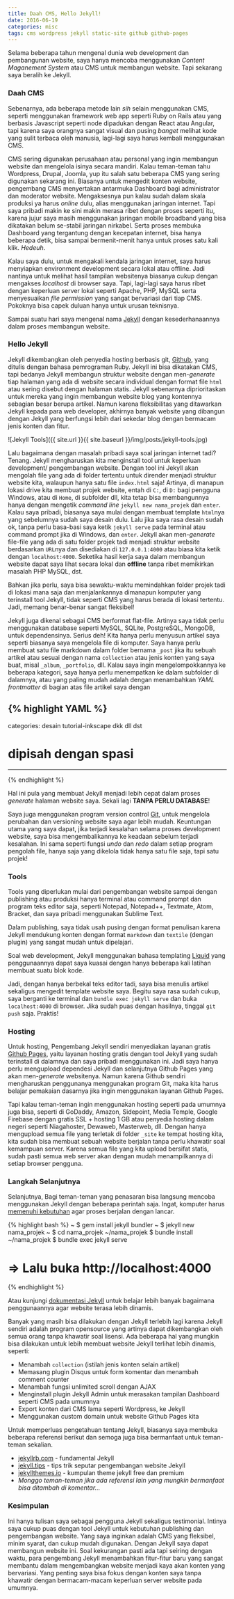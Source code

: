 ```yaml
---
title: Daah CMS, Hello Jekyll!
date: 2016-06-19
categories: misc
tags: cms wordpress jekyll static-site github github-pages
---
```

Selama beberapa tahun mengenal dunia web development dan pembangunan website, saya hanya mencoba menggunakan *Content Maganement System* atau CMS untuk membangun website. Tapi sekarang saya beralih ke Jekyll.

### Daah CMS

Sebenarnya, ada beberapa metode lain *sih* selain menggunakan CMS, seperti menggunakan framework web app seperti Ruby on Rails atau yang berbasis Javascript seperti node dipadukan dengan React atau Angular, tapi karena saya orangnya sangat visual dan pusing *banget* melihat kode yang sulit terbaca oleh manusia, lagi-lagi saya harus kembali menggunakan CMS.

CMS sering digunakan perusahaan atau personal yang ingin membangun website dan mengelola isinya secara mandiri. Kalau teman-teman tahu Wordpress, Drupal, Joomla, yup itu salah satu beberapa CMS yang sering digunakan sekarang ini. Biasanya untuk mengedit konten website, pengembang CMS menyertakan antarmuka Dashboard bagi administrator dan moderator website. Mengaksesnya pun kalau sudah dalam skala produksi ya harus *online* dulu, alias menggunakan jaringan internet. Tapi saya pribadi makin ke sini makin merasa ribet dengan proses seperti itu, karena jujur saya masih menggunakan jaringan mobile broadband yang bisa dikatakan belum se-stabil jaringan nirkabel. Serta proses membuka Dashboard yang tergantung dengan kecepatan internet, bisa hanya beberapa detik, bisa sampai bermenit-menit hanya untuk proses satu kali klik. *Hedeuh*.

Kalau saya dulu, untuk mengakali kendala jaringan internet, saya harus menyiapkan environment development secara lokal atau offline. Jadi nantinya untuk melihat hasil tampilan websitenya biasanya cukup dengan mengakses *localhost* di browser saya. Tapi, lagi-lagi saya harus ribet dengan keperluan server lokal seperti Apache, PHP, MySQL serta menyesuaikan *file permission* yang sangat bervariasi dari tiap CMS. Pokoknya bisa capek duluan hanya untuk urusan teknisnya.

Sampai suatu hari saya mengenal nama [Jekyll](http://jekyllrb.com) dengan kesederhanaannya dalam proses membangun website.

### Hello Jekyll

Jekyll dikembangkan oleh penyedia hosting berbasis git, [Github](http://github.com), yang ditulis dengan bahasa pemrograman Ruby. Jekyll ini bisa dikatakan CMS, tapi bedanya Jekyll membangun struktur website dengan men-*generate* tiap halaman yang ada di website secara individual dengan format file `html` atau sering disebut dengan halaman statis. Jekyll sebenarnya diprioritaskan untuk mereka yang ingin membangun website blog yang kontennya sebagian besar berupa artikel. Namun karena fleksibilitas yang ditawarkan Jekyll kepada para web developer, akhirnya banyak website yang dibangun dengan Jekyll yang berfungsi lebih dari sekedar blog dengan bermacam jenis konten dan fitur.

![Jekyll Tools]({{ site.url }}{{ site.baseurl }}/img/posts/jekyll-tools.jpg)

Lalu bagaimana dengan masalah pribadi saya soal jaringan internet tadi? Tenang. Jekyll mengharuskan kita menginstall tool untuk keperluan development/ pengembangan website. Dengan tool ini Jekyll akan mengolah file yang ada di folder tertentu untuk dirender menjadi struktur website kita, walaupun hanya satu file `index.html` saja! Artinya, di manapun lokasi drive kita membuat projek website, entah di `C:`, di `D:` bagi pengguna Windows, atau di `Home`, di subfolder dll, kita tetap bisa membangunnya hanya dengan mengetik *command line* `jekyll new nama_projek` dan `enter`. Kalau saya pribadi, biasanya saya mulai dengan membuat template `html`nya yang sebelumnya sudah saya desain dulu. Lalu jika saya rasa desain sudah ok, tanpa perlu basa-basi saya ketik `jekyll serve` pada terminal atau command prompt jika di Windows, dan `enter`. Jekyll akan men-*generate* file-file yang ada di satu folder projek tadi menjadi struktur website berdasarkan `URL`nya dan disediakan di `127.0.0.1:4000` atau biasa kita ketik dengan `localhost:4000`. Seketika hasil kerja saya dalam membangun website dapat saya lihat secara lokal dan **offline** tanpa ribet memikirkan masalah PHP MySQL, dst.

Bahkan jika perlu, saya bisa sewaktu-waktu memindahkan folder projek tadi di lokasi mana saja dan menjalankannya dimanapun komputer yang terinstall tool Jekyll, tidak seperti CMS yang harus berada di lokasi tertentu. Jadi, memang benar-benar sangat fleksibel!

Jekyll juga dikenal sebagai CMS berformat flat-file. Artinya saya tidak perlu menggunakan database seperti MySQL, SQLite, PostgreSQL, MongoDB, untuk dependensinya. Serius deh! Kita hanya perlu menyusun artikel saya seperti biasanya saya mengelola file di komputer. Saya hanya perlu membuat satu file markdown dalam folder bernama `_post` jika itu sebuah artikel atau sesuai dengan nama `collection` atau jenis konten yang saya buat, misal `_album`, `_portfolio`, dll. Kalau saya ingin mengelompokkannya ke beberapa kategori, saya hanya perlu menempatkan ke dalam subfolder di dalamnya, atau yang paling mudah adalah dengan menambahkan *YAML frontmatter* di bagian atas file artikel saya dengan 

{% highlight YAML %}
---
categories: desain tutorial-inkscape dkk dll dst
# dipisah dengan spasi
---
{% endhighlight %}

Hal ini pula yang membuat Jekyll menjadi lebih cepat dalam proses *generate* halaman website saya. Sekali lagi **TANPA PERLU DATABASE**!

Saya juga menggunakan program version control [Git](http://git-scm.com), untuk mengelola perubahan dan versioning website saya agar lebih mudah. Keuntungan utama yang saya dapat, jika terjadi kesalahan selama proses development website, saya bisa mengembalikannya ke keadaan sebelum terjadi kesalahan. Ini sama seperti fungsi *undo* dan *redo* dalam setiap program pengolah file, hanya saja yang dikelola tidak hanya satu file saja, tapi satu projek!

### Tools

Tools yang diperlukan mulai dari pengembangan website sampai dengan publishing atau produksi hanya terminal atau command prompt dan program teks editor saja, seperti Notepad, Notepad++, Textmate, Atom, Bracket, dan saya pribadi menggunakan Sublime Text.

Dalam publishing, saya tidak usah pusing dengan format penulisan karena Jekyll mendukung konten dengan format `markdown` dan `textile` (dengan plugin) yang sangat mudah untuk dipelajari.

Soal web development, Jekyll menggunakan bahasa templating [Liquid](https://shopify.github.io/liquid/) yang penggunaannya dapat saya kuasai dengan hanya beberapa kali latihan membuat suatu blok kode.

Jadi, dengan hanya berbekal teks editor tadi, saya bisa menulis artikel sekaligus mengedit template website saya. Begitu saya rasa sudah cukup, saya berganti ke terminal dan `bundle exec jekyll serve` dan buka `localhost:4000` di browser. Jika sudah puas dengan hasilnya, tinggal `git push` saja. Praktis!

### Hosting

Untuk hosting, Pengembang Jekyll sendiri menyediakan layanan gratis [Github Pages](http://pages.github.com), yaitu layanan hosting gratis dengan tool Jekyll yang sudah terinstall di dalamnya dan saya pribadi menggunakan ini. Jadi saya hanya perlu mengupload dependesi Jekyll dan selanjutnya Github Pages yang akan men-*generate* websitenya. Namun karena Github sendiri mengharuskan penggunanya menggunakan program Git, maka kita harus belajar pemakaian dasarnya jika ingin menggunakan layanan Github Pages.

Tapi kalau teman-teman ingin menggunakan hosting seperti pada umumnya juga bisa, seperti di GoDaddy, Amazon, Sidepoint, Media Temple, Google Firebase dengan gratis SSL + hosting 1 GB atau penyedia hosting dalam negeri seperti Niagahoster, Dewaweb, Masterweb, dll. Dengan hanya mengupload semua file yang terletak di folder `_site` ke tempat hosting kita, kita sudah bisa membuat sebuah website berjalan tanpa perlu khawatir soal kemampuan server. Karena semua file yang kita upload bersifat statis, sudah pasti semua web server akan dengan mudah menampilkannya di setiap browser pengguna.

### Langkah Selanjutnya

Selanjutnya, Bagi teman-teman yang penasaran bisa langsung mencoba menggunakan Jekyll dengan beberapa perintah saja. Ingat, komputer harus [memenuhi kebutuhan](https://jekyllrb.com/docs/installation/#requirements) agar proses berjalan dengan lancar.

{% highlight bash %}
~ $ gem install jekyll bundler
~ $ jekyll new nama_projek
~ $ cd nama_projek
~/nama_projek $ bundle install
~/nama_projek $ bundle exec jekyll serve
# => Lalu buka http://localhost:4000
{% endhighlight %}

Atau kunjungi [dokumentasi Jekyll](http://jekyllrb.com/docs/home/) untuk belajar lebih banyak bagaimana penggunaannya agar website terasa lebih dinamis.

Banyak yang masih bisa dilakukan dengan Jekyll terlebih lagi karena Jekyll sendiri adalah program opensource yang artinya dapat dikembangkan oleh semua orang tanpa khawatir soal lisensi. Ada beberapa hal yang mungkin bisa dilakukan untuk lebih membuat website Jekyll terlihat lebih dinamis, seperti:

- Menambah `collection` (istilah jenis konten selain artikel)
- Memasang plugin Disqus untuk form komentar dan menambah comment counter
- Menambah fungsi unlimited scroll dengan AJAX
- Menginstall plugin Jekyll Admin untuk merasakan tampilan Dashboard seperti CMS pada umumnya
- Export konten dari CMS lama seperti Wordpress, ke Jekyll
- Menggunakan custom domain untuk website Github Pages kita

Untuk memperluas pengetahuan tentang Jekyll, biasanya saya membuka beberapa referensi berikut dan semoga juga bisa bermanfaat untuk teman-teman sekalian.

- [jekyllrb.com](http://jekyllrb.com/) - fundamental Jekyll
- [jekyll.tips](http://jekyll.tips/) - tips trik seputar pengembangan website Jekyll
- [jekyllthemes.io](https://jekyllthemes.io/) - kumpulan theme jekyll free dan premium
- *Monggo teman-teman jika ada referensi lain yang mungkin bermanfaat bisa ditambah di komentar...*

### Kesimpulan

Ini hanya tulisan saya sebagai pengguna Jekyll sekaligus testimonial. Intinya saya cukup puas dengan tool Jekyll untuk kebutuhan publishing dan pengembangan website. Yang saya inginkan adalah CMS yang fleksibel, minim syarat, dan cukup mudah digunakan. Dengan Jekyll saya dapat membangun website ini. Soal kekurangan pasti ada tapi seiring dengan waktu, para pengembang Jekyll menambahkan fitur-fitur baru yang sangat membantu dalam mengembangkan website menjadi kaya akan konten yang bervariasi. Yang penting saya bisa fokus dengan konten saya tanpa khawatir dengan bermacam-macam keperluan server website pada umumnya.
